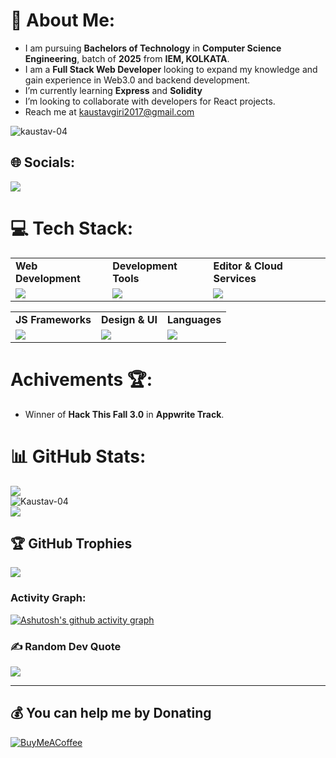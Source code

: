 # 💫 About Me:
- I am pursuing **Bachelors of Technology** in **Computer Science Engineering**, batch of **2025** from **IEM, KOLKATA**.
- I am a **Full Stack Web Developer** looking to expand my knowledge and gain experience in Web3.0 and backend development.
- I’m currently learning **Express** and **Solidity**
- I’m looking to collaborate with developers for React projects.
- Reach me at kaustavgiri2017@gmail.com

<p><img src="https://komarev.com/ghpvc/?username=kaustav-04&label=Profile%20views&color=0e75b6&style=flat" alt="kaustav-04" /> </p>

## 🌐 Socials:
<img src="https://skillicons.dev/icons?i=linkedin,instagram,discord,twitter" >

# 💻 Tech Stack:
<table>
<tr>
	<td><strong>Web Development</strong></td>
	<td><strong>Development Tools</strong></td>
	<td><strong>Editor & Cloud Services</strong></td>
	
</tr>
<tr>
		<td><img src = "https://skillicons.dev/icons?i=html,css,js,react,nodejs,django,sqlite" ></td>
		<td><img src = "https://skillicons.dev/icons?i=postman,git,bash,gitlab,github&theme=dark"></td>
		<td><img src = "https://skillicons.dev/icons?i=vscode,remix,firebase,netlify,appwrite,vercel&theme=dark"></td>
</tr>
</table>
<table>
<tr>
	<td><strong>JS Frameworks</strong></td>
	<td><strong>Design & UI</strong></td>
	<td><strong>Languages</strong></td>
</tr>
<tr>
		<td><img src = "https://skillicons.dev/icons?i=react,redux&theme=dark"></td>
		<td><img src = "https://skillicons.dev/icons?i=figma,bootstrap,materialui,tailwind,emotion,styledcomponents&theme=dark"></td>
		<td><img src = "https://skillicons.dev/icons?i=c,js,solidity,cpp,py&theme=dark"></td>
</tr>
</table>

# Achivements 🏆:
- Winner of **Hack This Fall 3.0** in **Appwrite Track**.

# 📊 GitHub Stats:
![](https://github-readme-stats.vercel.app/api?username=Kaustav-04&theme=radical&hide_border=false&include_all_commits=true&count_private=true)<br/>
<img align="center" src="https://github-readme-streak-stats.herokuapp.com/?user=Kaustav-04&count_private=true&theme=radical" alt="Kaustav-04" /><br/>
![](https://github-readme-stats.vercel.app/api/top-langs/?username=Kaustav-04&theme=radical&hide_border=false&include_all_commits=true&count_private=true&layout=compact)

## 🏆 GitHub Trophies
![](https://github-profile-trophy.vercel.app/?username=Kaustav-04&theme=onestar&no-frame=false&no-bg=false&margin-w=4)

### Activity Graph:

[![Ashutosh's github activity graph](https://github-readme-activity-graph.cyclic.app/graph?username=Kaustav-04&theme=dracula)](https://github.com/Kaustav-04/github-readme-activity-graph)

### ✍️ Random Dev Quote
![](https://quotes-github-readme.vercel.app/api?type=horizontal&theme=radical)

---


  ## 💰 You can help me by Donating
  [![BuyMeACoffee](https://img.shields.io/badge/Buy%20Me%20a%20Coffee-ffdd00?style=for-the-badge&logo=buy-me-a-coffee&logoColor=black)](https://buymeacoffee.com/kaustavgiri) 

  
<!-- Proudly created with GPRM ( https://gprm.itsvg.in ) -->
